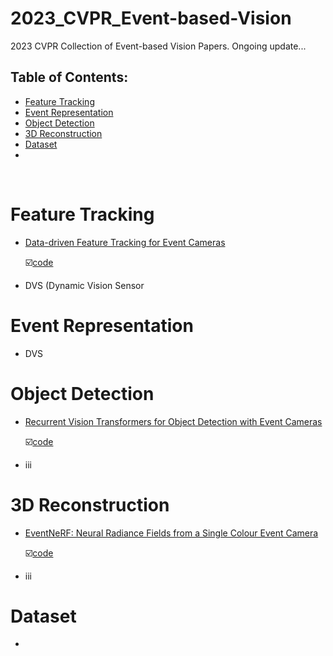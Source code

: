 # 2023_CVPR_Event-based-Vision
2023 CVPR Collection of Event-based Vision Papers. Ongoing update...

## Table of Contents:

- [Feature Tracking](#feature_tracking)
- [Event Representation](#representations)
- [Object Detection](#Object_Detection)
- [3D Reconstruction](#3D_Reconstruction)
- [Dataset](#Dataset)
- 

<br>

<a name="feature_tracking"></a>

# Feature Tracking

- [Data-driven Feature Tracking for Event Cameras](https://openaccess.thecvf.com/content/CVPR2023/papers/Messikommer_Data-Driven_Feature_Tracking_for_Event_Cameras_CVPR_2023_paper.pdf)

  ☑️[code](https://github.com/uzh-rpg/deep_ev_tracker)

- DVS (Dynamic Vision Sensor

<a name="representations"></a>

# Event Representation

- DVS

  

<a name="Object_Detection"></a>

# Object Detection

- [Recurrent Vision Transformers for Object Detection with Event Cameras](https://arxiv.org/pdf/2212.05598.pdf)

  ☑️[code](https://github.com/uzh-rpg/RVT)

- iii

<a name="3D_Reconstruction"></a>

# 3D Reconstruction

- [EventNeRF: Neural Radiance Fields from a Single Colour Event Camera](https://openaccess.thecvf.com/content/CVPR2023/papers/Rudnev_EventNeRF_Neural_Radiance_Fields_From_a_Single_Colour_Event_Camera_CVPR_2023_paper.pdf)

  ☑️[code](https://github.com/r00tman/EventNeRF)

- iii

<a name="Dataset"></a>

# Dataset

- 
